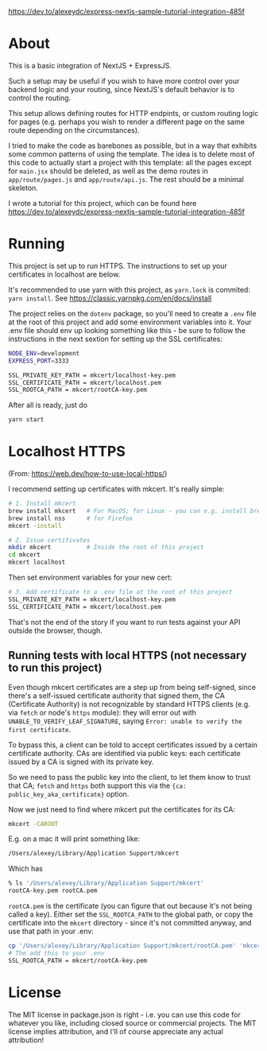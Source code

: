 
https://dev.to/alexeydc/express-nextjs-sample-tutorial-integration-485f
# About
This is a basic integration of NextJS + ExpressJS.

Such a setup may be useful if you wish to have more control over your backend logic and your routing, since NextJS's default behavior is to control the routing.

This setup allows defining routes for HTTP endpints, or custom routing logic for pages (e.g. perhaps you wish to render a different page on the same route depending on the circumstances).

I tried to make the code as barebones as possible, but in a way that exhibits some common patterns of using the template. The idea is to delete most of this code to actually start a project with this template:
all the pages except for `main.jsx` should be deleted, as well as the demo routes in `app/route/pages.js` and `app/route/api.js`. The rest should be a minimal skeleton.

I wrote a tutorial for this project, which can be found here https://dev.to/alexeydc/express-nextjs-sample-tutorial-integration-485f

# Running
This project is set up to run HTTPS. The instructions to set up your certificates in localhost are below.

It's recommended to use yarn with this project, as `yarn.lock` is commited: `yarn install`. See https://classic.yarnpkg.com/en/docs/install

The project relies on the `dotenv` package, so you'll need to create a `.env` file at the root of this project and add some environment variables into it. Your .env file should env up looking something like this - be sure to follow the instructions in the next sextion for setting up the SSL certificates:

```bash
NODE_ENV=development
EXPRESS_PORT=3333

SSL_PRIVATE_KEY_PATH = mkcert/localhost-key.pem
SSL_CERTIFICATE_PATH = mkcert/localhost.pem
SSL_ROOTCA_PATH = mkcert/rootCA-key.pem
```

After all is ready, just do
```bash
yarn start
```

# Localhost HTTPS
(From: https://web.dev/how-to-use-local-https/)


I recommend setting up certificates with mkcert. It's really simple:

```bash
# 1. Install mkcert
brew install mkcert   # For MacOS; for Linux - you can e.g. install brew https://docs.brew.sh/Homebrew-on-Linux
brew install nss      # for Firefox
mkcert -install

# 2. Issue certifivates
mkdir mkcert          # Inside the root of this project
cd mkcert
mkcert localhost
```

Then set environment variables for your new cert:
```bash
# 3. Add certificate to a .env file at the root of this project
SSL_PRIVATE_KEY_PATH = mkcert/localhost-key.pem
SSL_CERTIFICATE_PATH = mkcert/localhost.pem
```

That's not the end of the story if you want to run tests against your API outside the browser, though.

## Running tests with local HTTPS (not necessary to run this project)
Even though mkcert certificates are a step up from being self-signed, since there's a self-issued certificate authority that signed them, the CA (Certificate Authority) is not recognizable by standard HTTPS clients (e.g. via `fetch` or node's `https` module): they will error out with `UNABLE_TO_VERIFY_LEAF_SIGNATURE`, saying `Error: unable to verify the first certificate`.

To bypass this, a client can be told to accept certificates issued by a certain certificate authority. CAs are identified via public keys: each certificate issued by a CA is signed with its private key.

So we need to pass the public key into the client, to let them know to trust that CA; `fetch` and `https` both support this via the `{ca: public_key_aka_certificate}` option.

Now we just need to find where mkcert put the certificates for its CA:
```bash
mkcert -CAROOT
```

E.g. on a mac it will print something like:
```bash
/Users/alexey/Library/Application Support/mkcert
```
Which has
```bash
% ls '/Users/alexey/Library/Application Support/mkcert'
rootCA-key.pem rootCA.pem
```

`rootCA.pem` is the certificate (you can figure that out because it's not being called a key). Either set the `SSL_ROOTCA_PATH` to the global path, or copy the certificate into the `mkcert` directory - since it's not committed anyway, and use that path in your .env:

```bash
cp '/Users/alexey/Library/Application Support/mkcert/rootCA.pem' 'mkcert/rootCA.pem'
# The add this to your .env
SSL_ROOTCA_PATH = mkcert/rootCA-key.pem
```

# License
The MIT license in package.json is right - i.e. you can use this code for whatever you like, including closed source or commercial projects. The MIT license implies attribution, and I'll of course appreciate any actual attribution!
